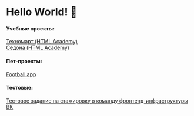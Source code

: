 # Hello World! 🖖

#### Учебные проекты:

[Техномарт (HTML Academy)](https://sonicfear96.github.io/1554867-technomart-29/)  
[Седона (HTML Academy)](https://sonicfear96.github.io/1554867-sedona-21/index.html)

#### Пет-проекты:

[Football app](https://sonicfear96.github.io/football-app/)

#### Тестовые:

[Тестовое задание на стажировку в команду фронтенд-инфраструктуры ВК](https://github.com/SonicFear96/vk-test)
